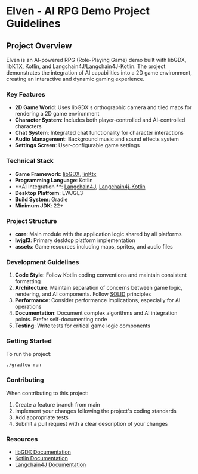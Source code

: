 # Elven - AI RPG Demo Project Guidelines

## Project Overview

Elven is an AI-powered RPG (Role-Playing Game) demo built with libGDX, libKTX, Kotlin, and
Langchain4J/Langchain4J-Kotlin. The project demonstrates the integration of AI capabilities into a 2D game environment,
creating an interactive and dynamic gaming experience.

### Key Features

- **2D Game World**: Uses libGDX's orthographic camera and tiled maps for rendering a 2D game environment
- **Character System**: Includes both player-controlled and AI-controlled characters
- **Chat System**: Integrated chat functionality for character interactions
- **Audio Management**: Background music and sound effects system
- **Settings Screen**: User-configurable game settings

### Technical Stack

- **Game Framework**: [libGDX](https://libgdx.com/), [linKtx](https://github.com/libktx/ktx)
- **Programming Language**: Kotlin
- **AI Integration
  **: [Langchain4J](https://github.com/langchain4j/langchain4j), [Langchain4j-Kotlin](https://github.com/kpavlov/langchain4j-kotlin)
- **Desktop Platform**: LWJGL3
- **Build System**: Gradle
- **Minimum JDK**: 22+

### Project Structure

- **core**: Main module with the application logic shared by all platforms
- **lwjgl3**: Primary desktop platform implementation
- **assets**: Game resources including maps, sprites, and audio files

### Development Guidelines

1. **Code Style**: Follow Kotlin coding conventions and maintain consistent formatting
2. **Architecture**: Maintain separation of concerns between game logic, rendering, and AI components.
   Follow [SOLID](https://en.wikipedia.org/wiki/SOLID) principles
3. **Performance**: Consider performance implications, especially for AI operations
4. **Documentation**: Document complex algorithms and AI integration points. Prefer self-documenting code
5. **Testing**: Write tests for critical game logic components

### Getting Started

To run the project:

```shell
./gradlew run
```

### Contributing

When contributing to this project:

1. Create a feature branch from main
2. Implement your changes following the project's coding standards
3. Add appropriate tests
4. Submit a pull request with a clear description of your changes

### Resources

- [libGDX Documentation](https://libgdx.com/wiki/)
- [Kotlin Documentation](https://kotlinlang.org/docs/home.html)
- [Langchain4J Documentation](https://docs.langchain4j.dev/)
